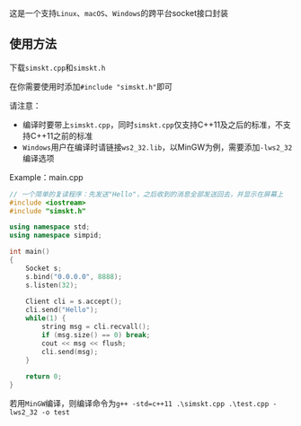 这是一个支持`Linux`、`macOS`、`Windows`的跨平台socket接口封装


## 使用方法

下载`simskt.cpp`和`simskt.h`

在你需要使用时添加`#include "simskt.h"`即可

请注意：
- 编译时要带上`simskt.cpp`，同时`simskt.cpp`仅支持C++11及之后的标准，不支持C++11之前的标准
- `Windows`用户在编译时请链接`ws2_32.lib`，以MinGW为例，需要添加`-lws2_32`编译选项


Example：main.cpp

```cpp
// 一个简单的复读程序：先发送"Hello"，之后收到的消息全部发送回去，并显示在屏幕上
#include <iostream>
#include "simskt.h"

using namespace std;
using namespace simpid;

int main()
{
    Socket s;
    s.bind("0.0.0.0", 8888);
    s.listen(32);
    
    Client cli = s.accept();
    cli.send("Hello");
    while(1) {
        string msg = cli.recvall();
        if (msg.size() == 0) break;
        cout << msg << flush;
        cli.send(msg);
    }
    
    return 0;
}

```
若用`MinGW`编译，则编译命令为`g++ -std=c++11 .\simskt.cpp .\test.cpp -lws2_32 -o test`
